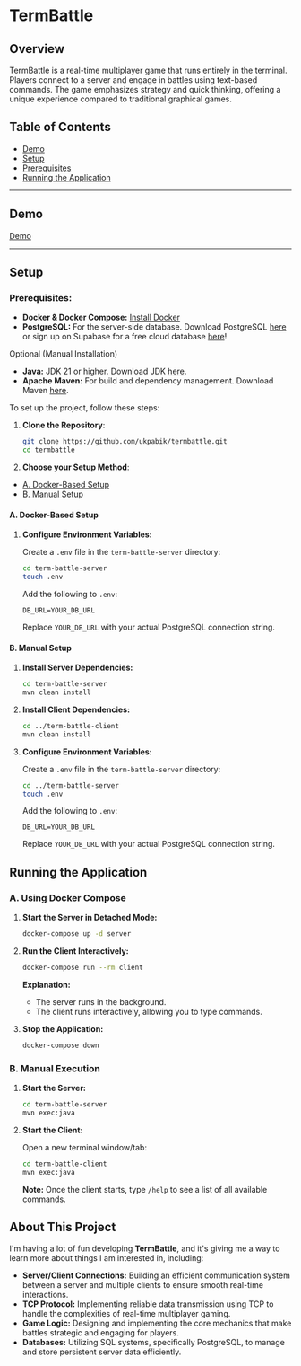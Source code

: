 # TermBattle



## Overview
TermBattle is a real-time multiplayer game that runs entirely in the terminal. Players connect to a server and engage in battles using text-based commands. The game emphasizes strategy and quick thinking, offering a unique experience compared to traditional graphical games.

## Table of Contents
- [Demo](#demo)
- [Setup](#setup)
- [Prerequisites](#prerequisites)
- [Running the Application](#running-the-application)

---



## Demo
[Demo](https://github.com/user-attachments/assets/d5691d77-90fb-43cb-82ab-2c44e57e1ba2)

---


## Setup
### Prerequisites:
- **Docker & Docker Compose:** [Install Docker](https://www.docker.com/get-started)
- **PostgreSQL:** For the server-side database. Download PostgreSQL [here](https://www.postgresql.org/download/) or sign up on Supabase for a free cloud database [here](https://supabase.com/)!

Optional (Manual Installation)
- **Java:** JDK 21 or higher. Download JDK [here](https://www.oracle.com/java/technologies/downloads/).
- **Apache Maven:** For build and dependency management. Download Maven [here](https://maven.apache.org/download.cgi).

To set up the project, follow these steps:

1. **Clone the Repository**:

    ```sh
    git clone https://github.com/ukpabik/termbattle.git
    cd termbattle
    ```

2. **Choose your Setup Method**:

- [A. Docker-Based Setup](#a-docker-based-setup)
- [B. Manual Setup](#b-manual-setup)
  

#### A. Docker-Based Setup

1. **Configure Environment Variables:**

    Create a `.env` file in the `term-battle-server` directory:

    ```bash
    cd term-battle-server
    touch .env
    ```

    Add the following to `.env`:

    ```env
    DB_URL=YOUR_DB_URL
    ```

    Replace `YOUR_DB_URL` with your actual PostgreSQL connection string.

#### B. Manual Setup

1. **Install Server Dependencies:**

    ```bash
    cd term-battle-server
    mvn clean install
    ```

2. **Install Client Dependencies:**

    ```bash
    cd ../term-battle-client
    mvn clean install
    ```

3. **Configure Environment Variables:**

    Create a `.env` file in the `term-battle-server` directory:

    ```bash
    cd ../term-battle-server
    touch .env
    ```

    Add the following to `.env`:

    ```env
    DB_URL=YOUR_DB_URL
    ```

    Replace `YOUR_DB_URL` with your actual PostgreSQL connection string.

## Running the Application

### A. Using Docker Compose

1. **Start the Server in Detached Mode:**

    ```bash
    docker-compose up -d server
    ```

2. **Run the Client Interactively:**

    ```bash
    docker-compose run --rm client
    ```

    **Explanation:**
    - The server runs in the background.
    - The client runs interactively, allowing you to type commands.

3. **Stop the Application:**

    ```bash
    docker-compose down
    ```

### B. Manual Execution

1. **Start the Server:**

    ```bash
    cd term-battle-server
    mvn exec:java
    ```

2. **Start the Client:**

    Open a new terminal window/tab:

    ```bash
    cd term-battle-client
    mvn exec:java
    ```

    **Note:** Once the client starts, type `/help` to see a list of all available commands.
## About This Project

I'm having a lot of fun developing **TermBattle**, and it's giving me a way to learn more about things I am interested in, including: 
- **Server/Client Connections:** Building an efficient communication system between a server and multiple clients to ensure smooth real-time interactions.
- **TCP Protocol:** Implementing reliable data transmission using TCP to handle the complexities of real-time multiplayer gaming.
- **Game Logic:** Designing and implementing the core mechanics that make battles strategic and engaging for players.
- **Databases:** Utilizing SQL systems, specifically PostgreSQL, to manage and store persistent server data efficiently.
